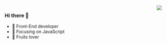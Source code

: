 <!--<img align="right" src="https://github-readme-stats.vercel.app/api?username=donley828&show_icons=true&count_private=true&show_icons=true&hide=contribs&bg_color=30,e96443,904e95&title_color=fff&text_color=fff"> -->
<img align="right" src="https://github-readme-stats.vercel.app/api?username=donley828&show_icons=true&count_private=true&show_icons=true&hide=contribs&bg_color=30,e96443,904e95&title_color=fff&text_color=fff">

### Hi there 👋 
- 👷 Front-End developer
- 📖 Focusing on JavaScript
- 🥝 Fruits lover
